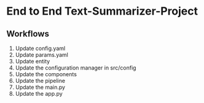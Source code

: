 # End to End Text-Summarizer-Project

## Workflows

1. Update config.yaml 
2. Update params.yaml
3. Update entity
4. Update the configuration manager in src/config
5. Update the components
6. Update the pipeline
7. Update the main.py
8. Update the app.py
